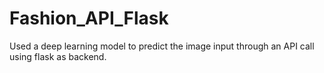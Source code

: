 # Fashion_API_Flask
Used a deep learning model to predict the image input through an API call using flask as backend.
